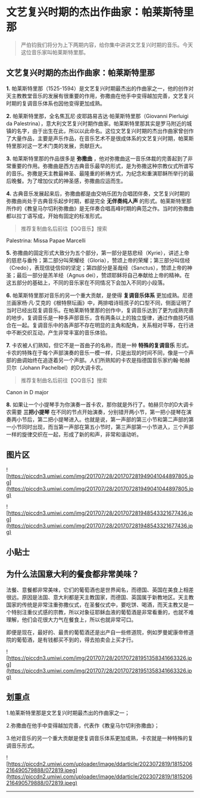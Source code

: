 # 文艺复兴时期的杰出作曲家：帕莱斯特里那

> 严伯钧我们将分为上下两期内容，给你集中讲讲文艺复兴时期的音乐。今天这位音乐家叫帕莱斯特里那。

## 文艺复兴时期的杰出作曲家：帕莱斯特里那

 **1.** 帕莱斯特里那（1525-1594）是文艺复兴时期最杰出的作曲家之一，他的创作对天主教教堂音乐的发展有很重要的作用，弥撒曲在他手中变得越加完善，文艺复兴时期的复调音乐体系也因他变得更加成熟。

 **2.** 帕莱斯特里那，全名焦瓦尼·皮耶路易吉达·帕莱斯特里那（Giovanni Pierluigi da Palestrina），意大利文艺复兴时期作曲家。帕莱斯特里那其实是罗马附近的城镇的名字，由于出生在此，所以以此命名。这位文艺复兴时期的杰出作曲家曾创作了大量作品，主要是声乐作品，在音乐艺术不是很成体系的文艺复兴时期，帕莱斯特里那对这一艺术门类的发展，贡献巨大。

 **3.** 帕莱斯特里那的作品很多是 **弥撒曲** ，他对弥撒曲这一音乐体裁的完善起到了非常重要的作用。弥撒曲是西方古典音乐最早的形式，是为弥撒这种宗教仪式所谱写的音乐。弥撒是天主教最神圣、最隆重的祈祷方式，为纪念和重演耶稣所举行的最后晚餐。为了增加仪式的神圣感，弥撒曲应运而生。

 **4.** 古典音乐发展起来后，弥撒曲都是由交响乐团为合唱团伴奏，文艺复兴时期的弥撒曲尚处于古典音乐起步时期，都是完全 **无伴奏纯人声** 的形式。帕莱斯特里那所作的《教皇马尔切利弥撒曲》是无伴奏合唱高峰时期的典范之作。当时的弥撒曲都以拉丁语写成，开始有固定的标准形式。

> 推荐复制曲名后前往【QQ音乐】搜索

Palestrina: Missa Papae Marcelli

 **5.** 弥撒曲的固定形式大致分为五个部分，第一部分是慈悲经（Kyrie），讲述上帝的慈悲与垂怜；第二部分叫荣耀经（Gloria），赞颂上帝的荣耀；第三部分叫信经（Credo），表现信徒信仰的坚定；第四部分是圣哉经（Sanctus），赞颂上帝的神圣；最后一部分是羔羊经（Agnus dei），赞颂耶稣将自己奉献给上帝的精神。在这五部分的基础上，不同的音乐家在不同情况下会加入不同的小段落。

 **6.** 帕莱斯特里那对音乐的另一个重大贡献，是使得 **复调音乐体系** 更加成熟。尼德兰画家杨·凡·艾克的《根特祭坛画》中，两排唱诗班孩子的口型不同，侧面证明了当时已经出现复调音乐。在帕莱斯特里那的创作中，复调音乐达到了更为成熟完善的地步。复调音乐是一种多声部音乐，含有两条以上的独立旋律，通过作曲技巧结合在一起。复调音乐中的各声部不存在明显的主角和配角，关系相对平等，在行进中不断交织互动，产生非常丰富的音乐体验。

 **7.** 卡农被人们熟知，但它不是一首曲子的名称，而是一种 **特殊的复调音乐** 形式。卡农的特殊在于每个声部演奏的音乐一模一样，只是出现的时间不同，像是一个声部的曲调始终在追逐着另一个声部。人们所熟知的卡农是指德国音乐家约翰·帕赫贝尔（Johann Pachelbel）的D大调卡农。

> 推荐复制曲名后前往【QQ音乐】搜索

Canon in D major

 **8.** 如果让一个小提琴手为你演奏一首卡农，那你就是外行了。帕赫贝尔的D大调卡农需要 **三把小提琴** 在不同的节点开始演奏，分别错开两小节，第一把小提琴在演奏两小节后，第二把小提琴进入。也就是说，第一声部的第三小节和第二声部的第一小节同时出现，而当第一声部在第五小节时，第三声部第一小节进入，三个声部一样的旋律交织在一起，形成了新的和声，非常和谐动听。

## 图片区

![https://piccdn3.umiwi.com/img/201707/28/201707281949041044897805.jpg](https://piccdn3.umiwi.com/img/201707/28/201707281949041044897805.jpg)

![https://piccdn3.umiwi.com/img/201707/28/201707281948543321677436.jpg](https://piccdn3.umiwi.com/img/201707/28/201707281948543321677436.jpg)

## 小贴士

## 为什么法国意大利的餐食都非常美味？

法餐、意餐都非常美味，它们的葡萄酒也是世界闻名，而德国、英国在美食上相差很远。原因是法国、意大利都是天主教国家，而德国、英国属于新教地区。天主教国家的传统是非常注重弥撒仪式，在圣餐仪式中，要吃饼、喝酒，而天主教又是一个特别注重仪式感的宗教，所以对象征耶稣血液的葡萄酒是非常看重的，也就不难理解，他们会花很大力气在餐食上，所以也就非常可口。

即便是现在，最好的、最贵的葡萄酒还是出产自一些修道院，例如罗曼妮康帝修道院的葡萄酒，是有钱都买不到的，得去拍卖会上买才行。

![https://piccdn3.umiwi.com/img/201707/28/201707281951358341663326.jpg](https://piccdn3.umiwi.com/img/201707/28/201707281951358341663326.jpg)

## 划重点

1.帕莱斯特里那是文艺复兴时期最杰出的作曲家之一；

2.弥撒曲在他手中变得越加完善，代表作《教皇马尔切利弥撒曲》；

3.他对音乐的另一个重大贡献是使复调音乐体系更加成熟，卡农就是一种特殊的复调音乐形式。

![https://piccdn2.umiwi.com/uploader/image/ddarticle/2023072819/1815206216490579888/072819.jpeg](https://piccdn2.umiwi.com/uploader/image/ddarticle/2023072819/1815206216490579888/072819.jpeg)

---
